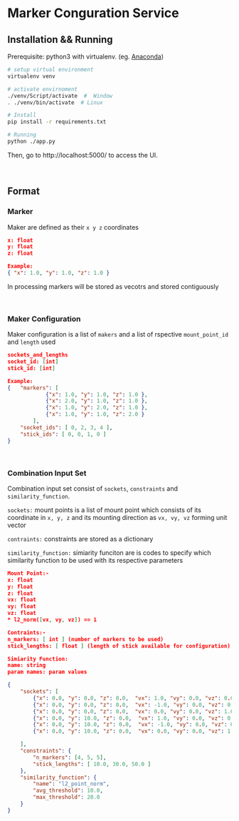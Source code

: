 
# Marker Conguration Service

## Installation && Running
Prerequisite: python3 with virtualenv. (eg. [Anaconda](https://www.anaconda.com/distribution/))
```bash
# setup virtual environment
virtualenv venv

# activate envirnoment
./venv/Script/activate  #  Window
. ./venv/bin/activate  # Linux

# Install
pip install -r requirements.txt

# Running
python ./app.py

```
Then, go to http://localhost:5000/ to access the UI.

<br />

## Format

### Marker
Maker are defined as their `x y z` coordinates
```json
x: float
y: float
z: float

Example:
{ "x": 1.0, "y": 1.0, "z": 1.0 }
```
In processing markers will be stored as vecotrs and stored contiguously

<br />

### Maker Configuration
Maker configuration is a list of `makers` and a list of rspective `mount_point_id` and `length` used
```json
sockets_and_lengths
socket_id: [int]
stick_id: [int]

Example:
{   "markers": [
            {"x": 1.0, "y": 1.0, "z": 1.0 },
            {"x": 2.0, "y": 1.0, "z": 1.0 },
            {"x": 1.0, "y": 2.0, "z": 1.0 },
            {"x": 1.0, "y": 1.0, "z": 2.0 }
        ],
    "socket_ids": [ 0, 2, 3, 4 ],
    "stick_ids": [ 0, 0, 1, 0 ]
}
```

<br />

### Combination Input Set
Combination input set consist of `sockets`, `constraints` and `similarity_function`.

`sockets:` mount points is a list of mount point which consists of its coordinate in `x, y, z` and its mounting direction as `vx, vy, vz` forming unit vector

`contraints:` constraints are stored as a dictionary

`similarity_function:` simiarity funciton are is codes to specify which similarity function to be used with its respective parameters

```json
Mount Point:-
x: float
y: float
z: float
vx: float
vy: float
vz: float
* l2_norm([vx, vy, vz]) == 1

Contraints:-
n_markers: [ int ] (number of markers to be used)
stick_lengths: [ float ] (length of stick available for configuration)

Simiarity Function:
name: string
param names: param values

{
    "sockets": [
        {"x": 0.0, "y": 0.0, "z": 0.0,  "vx": 1.0, "vy": 0.0, "vz": 0.0},
        {"x": 0.0, "y": 0.0, "z": 0.0,  "vx": -1.0, "vy": 0.0, "vz": 0.0},
        {"x": 0.0, "y": 0.0, "z": 0.0,  "vx": 0.0, "vy": 0.0, "vz": 1.0},
        {"x": 0.0, "y": 10.0, "z": 0.0,  "vx": 1.0, "vy": 0.0, "vz": 0.0},
        {"x": 0.0, "y": 10.0, "z": 0.0,  "vx": -1.0, "vy": 0.0, "vz": 0.0},
        {"x": 0.0, "y": 10.0, "z": 0.0,  "vx": 0.0, "vy": 0.0, "vz": 1.0}

    ],
    "constraints": {
        "n_markers": [4, 5, 5],
        "stick_lengths": [ 10.0, 30.0, 50.0 ]
    },
    "similarity_function": {
        "name": "l2_point_norm",
        "avg_threshold": 10.0,
        "max_threshold": 20.0
    }
}
```
